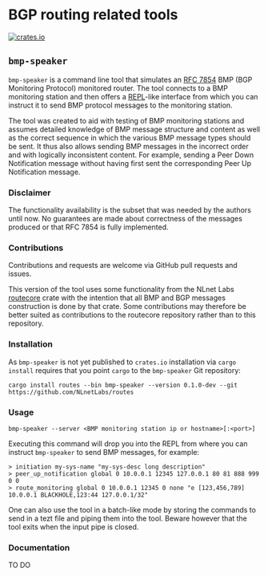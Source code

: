 # BGP routing related tools

[![crates.io](https://img.shields.io/crates/v/routes.svg?color=brightgreen)](https://crates.io/crates/routes)


## `bmp-speaker`

`bmp-speaker` is a command line tool that simulates an [RFC 7854](https://datatracker.ietf.org/doc/rfc7854/) BMP (BGP Monitoring Protocol) monitored router. The tool connects to a BMP monitoring station and then offers a [REPL](https://www.digitalocean.com/community/tutorials/what-is-repl)-like interface from which you can instruct it to send BMP protocol messages to the monitoring station.

The tool was created to aid with testing of BMP monitoring stations and assumes detailed knowledge of BMP message structure and content as well as the correct sequence in which the various BMP message types should be sent. It thus also allows sending BMP messages in the incorrect order and with logically inconsistent content. For example, sending a Peer Down Notification message without having first sent the corresponding Peer Up Notification message.

### Disclaimer

The functionality availability is the subset that was needed by the authors until now. No guarantees are made about correctness of the messages produced or that RFC 7854 is fully implemented.

### Contributions

Contributions and requests are welcome via GitHub pull requests and issues.

This version of the tool uses some functionality from the NLnet Labs [routecore](https://github.com/NLnetLabs/routecore/) crate with the intention that all BMP and BGP messages construction is done by that crate. Some contributions may therefore be better suited as contributions to the routecore repository rather than to this repository.

### Installation

As `bmp-speaker` is not yet published to `crates.io` installation via `cargo install` requires that you point `cargo` to the `bmp-speaker` Git repository:

```
cargo install routes --bin bmp-speaker --version 0.1.0-dev --git https://github.com/NLnetLabs/routes
```

### Usage

```
bmp-speaker --server <BMP monitoring station ip or hostname>[:<port>]
```

Executing this command will drop you into the REPL from where you can instruct `bmp-speaker` to send BMP messages, for example:

```
> initiation my-sys-name "my-sys-desc long description"
> peer_up_notification global 0 10.0.0.1 12345 127.0.0.1 80 81 888 999 0 0
> route_monitoring global 0 10.0.0.1 12345 0 none "e [123,456,789] 10.0.0.1 BLACKHOLE,123:44 127.0.0.1/32"
```

One can also use the tool in a batch-like mode by storing the commands to send in a tezt file and piping them into the tool. Beware however that the tool exits when the input pipe is closed.

### Documentation

TO DO
